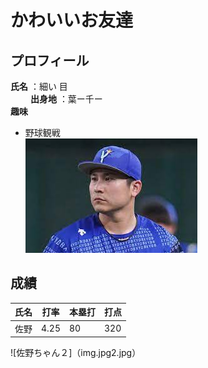 # かわいいお友達

## プロフィール    
**氏名** ：細い 目<br>  　　
**出身地** ：葉ー千ー  
**趣味** 
- 野球観戦  
![佐野ちゃん](img.jpg)
## 成績
|氏名|打率|本塁打|打点|
|--|--|--|--|
|佐野|4.25|80|320|
![佐野ちゃん２]（img.jpg2.jpg）
